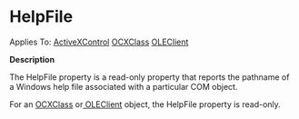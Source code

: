 




<h1 class="heading"><span class="name">HelpFile</span></h1>

Applies To: [ActiveXControl](../a-z/activexcontrol.md) [OCXClass](../a-z/ocxclass.md) [OLEClient](../a-z/oleclient.md)


**Description**


The HelpFile property is a read-only property that reports the pathname of a Windows help file associated with a particular COM object.


For an [OCXClass](../a-z/ocxclass.md) or[ OLEClient](../a-z/oleclient.md) object, the HelpFile property is read-only.



